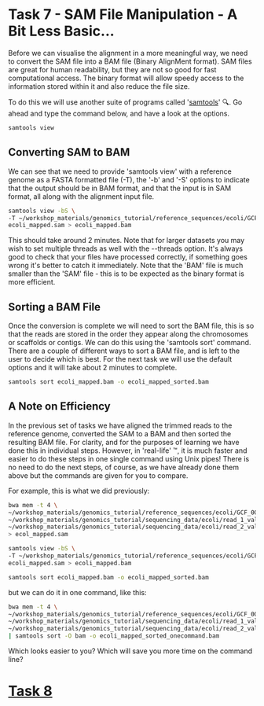 # Task 7 - SAM File Manipulation - A Bit Less Basic...
Before we can visualise the alignment in a more meaningful way, we need to convert the SAM file into a BAM file (Binary AlignMent format). SAM files are great for human readability, but they are not so good for fast computational access. The binary format will allow speedy access to the information stored within it and also reduce the file size.

To do this we will use another suite of programs called '[samtools](http://www.htslib.org/)' :mag:. Go ahead and type the command below, and have a look at the options.
```bash
samtools view
```

## Converting SAM to BAM
We can see that we need to provide 'samtools view' with a reference genome as a FASTA formatted file (-T), the '-b' and '-S' options to indicate that the output should be in BAM format, and that the input is in SAM format, all along with the alignment input file.
```bash
samtools view -bS \
-T ~/workshop_materials/genomics_tutorial/reference_sequences/ecoli/GCF_000005845.2_ASM584v2_genomic.fna \
ecoli_mapped.sam > ecoli_mapped.bam
```

This should take around 2 minutes. Note that for larger datasets you may wish to set multiple threads as well with the --threads option. It's always good to check that your files have processed correctly, if something goes wrong it's better to
catch it immediately. Note that the 'BAM' file is much smaller than the 'SAM' file - this is to be expected as the binary format is more efficient.

## Sorting a BAM File
Once the conversion is complete we will need to sort the BAM file, this is so that the reads are stored in the order they appear along the chromosomes or scaffolds or contigs. We can do this using the 'samtools sort' command. There are a couple of different ways to sort a BAM file, and is left to the user to decide which is best. For the next task we will use the default options and it will take about 2 minutes to complete.
```bash
samtools sort ecoli_mapped.bam -o ecoli_mapped_sorted.bam
```

## A Note on Efficiency
In the previous set of tasks we have aligned the trimmed reads to the reference genome, converted the SAM to a BAM and then sorted the resulting BAM file. For clarity, and for the purposes of learning we have done this in individual steps. However, in 'real-life' :tm:, it is much faster and easier to do these steps in one single command using Unix pipes! There is no need to do the next steps, of course, as we have already done them above but the commands are given for you to compare.

For example, this is what we did previously:
```bash
bwa mem -t 4 \
~/workshop_materials/genomics_tutorial/reference_sequences/ecoli/GCF_000005845.2_ASM584v2_genomic.fna \
~/workshop_materials/genomics_tutorial/sequencing_data/ecoli/read_1_val_1.fq.gz \
~/workshop_materials/genomics_tutorial/sequencing_data/ecoli/read_2_val_2.fq.gz \
> ecol_mapped.sam

samtools view -bS \
-T ~/workshop_materials/genomics_tutorial/reference_sequences/ecoli/GCF_000005845.2_ASM584v2_genomic.fna \
ecoli_mapped.sam > ecoli_mapped.bam

samtools sort ecoli_mapped.bam -o ecoli_mapped_sorted.bam
```

but we can do it in one command, like this:
```bash
bwa mem -t 4 \
~/workshop_materials/genomics_tutorial/reference_sequences/ecoli/GCF_000005845.2_ASM584v2_genomic.fna \
~/workshop_materials/genomics_tutorial/sequencing_data/ecoli/read_1_val_1.fq.gz \
~/workshop_materials/genomics_tutorial/sequencing_data/ecoli/read_2_val_2.fq.gz \
| samtools sort -O bam -o ecoli_mapped_sorted_onecommand.bam
```

Which looks easier to you? Which will save you more time on the command line?

# [Task 8]()
